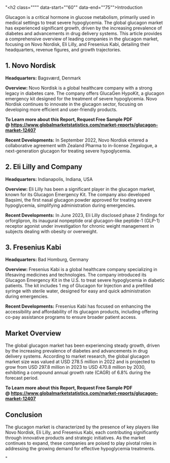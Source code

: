 "<h2 class="""" data-start=""60"" data-end=""75"">Introduction</h2>
<p class="""" data-start=""77"" data-end=""234""><span class=""relative -mx-px my-[-0.2rem] rounded-sm px-px py-[0.2rem]"">Glucagon is a critical hormone in glucose metabolism, primarily used in medical settings to treat severe hypoglycemia.</span> <span class=""relative -mx-px my-[-0.2rem] rounded-sm px-px py-[0.2rem]"">The global glucagon market has experienced significant growth, driven by the increasing prevalence of diabetes and advancements in drug delivery systems.</span> <span class=""relative -mx-px my-[-0.2rem] rounded-sm px-px py-[0.2rem]"">This article provides a comprehensive overview of leading companies in the glucagon market, focusing on Novo Nordisk, Eli Lilly, and Fresenius Kabi, detailing their headquarters, revenue figures, and growth trajectories.</span></p>
<h2 class="""" data-start=""236"" data-end=""254"">1. Novo Nordisk</h2>
<p class="""" data-start=""256"" data-end=""355""><strong data-start=""256"" data-end=""273"">Headquarters:</strong> <span class=""relative -mx-px my-[-0.2rem] rounded-sm px-px py-[0.2rem]"">Bagsv&aelig;rd, Denmark</span></p>
<p class="""" data-start=""357"" data-end=""568""><strong data-start=""357"" data-end=""370"">Overview:</strong> <span class=""relative -mx-px my-[-0.2rem] rounded-sm px-px py-[0.2rem]"">Novo Nordisk is a global healthcare company with a strong legacy in diabetes care.</span> <span class=""relative -mx-px my-[-0.2rem] rounded-sm px-px py-[0.2rem]"">The company offers GlucaGen HypoKit, a glucagon emergency kit designed for the treatment of severe hypoglycemia.</span> <span class=""relative -mx-px my-[-0.2rem] rounded-sm px-px py-[0.2rem]"">Novo Nordisk continues to innovate in the glucagon sector, focusing on developing more efficient and user-friendly products.</span></p>
<p class="""" data-start=""357"" data-end=""568""><span class=""relative -mx-px my-[-0.2rem] rounded-sm px-px py-[0.2rem]""><strong>To Learn more about this Report, Request Free Sample PDF @&nbsp;<a href=""https://www.globalmarketstatistics.com/market-reports/glucagon-market-12407"">https://www.globalmarketstatistics.com/market-reports/glucagon-market-12407</a></strong></span></p>
<p class="""" data-start=""570"" data-end=""720""><strong data-start=""570"" data-end=""594"">Recent Developments:</strong> <span class=""relative -mx-px my-[-0.2rem] rounded-sm px-px py-[0.2rem]"">In September 2022, Novo Nordisk entered a collaborative agreement with Zealand Pharma to in-license Zegalogue, a next-generation glucagon for treating severe hypoglycemia.</span> </p>
<h2 class="""" data-start=""722"" data-end=""749"">2. Eli Lilly and Company</h2>
<p class="""" data-start=""751"" data-end=""854""><strong data-start=""751"" data-end=""768"">Headquarters:</strong> <span class=""relative -mx-px my-[-0.2rem] rounded-sm px-px py-[0.2rem]"">Indianapolis, Indiana, USA</span></p>
<p class="""" data-start=""856"" data-end=""1035""><strong data-start=""856"" data-end=""869"">Overview:</strong> <span class=""relative -mx-px my-[-0.2rem] rounded-sm px-px py-[0.2rem]"">Eli Lilly has been a significant player in the glucagon market, known for its Glucagon Emergency Kit.</span> <span class=""relative -mx-px my-[-0.2rem] rounded-sm px-px py-[0.2rem]"">The company also developed Baqsimi, the first nasal glucagon powder approved for treating severe hypoglycemia, simplifying administration during emergencies.</span> </p>
<p class="""" data-start=""1037"" data-end=""1187""><strong data-start=""1037"" data-end=""1061"">Recent Developments:</strong> <span class=""relative -mx-px my-[-0.2rem] rounded-sm px-px py-[0.2rem]"">In June 2023, Eli Lilly disclosed phase 2 findings for orforglipron, its inaugural nonpeptide oral glucagon-like peptide-1 (GLP-1) receptor agonist under investigation for chronic weight management in subjects dealing with obesity or overweight.</span> </p>
<h2 class="""" data-start=""1189"" data-end=""1209"">3. Fresenius Kabi</h2>
<p class="""" data-start=""1211"" data-end=""1314""><strong data-start=""1211"" data-end=""1228"">Headquarters:</strong> <span class=""relative -mx-px my-[-0.2rem] rounded-sm px-px py-[0.2rem]"">Bad Homburg, Germany</span></p>
<p class="""" data-start=""1316"" data-end=""1535""><strong data-start=""1316"" data-end=""1329"">Overview:</strong> <span class=""relative -mx-px my-[-0.2rem] rounded-sm px-px py-[0.2rem]"">Fresenius Kabi is a global healthcare company specializing in lifesaving medicines and technologies.</span> <span class=""relative -mx-px my-[-0.2rem] rounded-sm px-px py-[0.2rem]"">The company introduced its Glucagon Emergency Kit in the U.S. to treat severe hypoglycemia in diabetic patients.</span> <span class=""relative -mx-px my-[-0.2rem] rounded-sm px-px py-[0.2rem]"">The kit includes 1 mg of Glucagon for Injection and a prefilled syringe with sterile water, designed for easy and quick administration during emergencies.</span></p>
<p class="""" data-start=""1537"" data-end=""1687""><strong data-start=""1537"" data-end=""1561"">Recent Developments:</strong> <span class=""relative -mx-px my-[-0.2rem] rounded-sm px-px py-[0.2rem]"">Fresenius Kabi has focused on enhancing the accessibility and affordability of its glucagon products, including offering co-pay assistance programs to ensure broader patient access.</span>&nbsp;</p>
<h2 class="""" data-start=""1689"" data-end=""1707"">Market Overview</h2>
<p class="""" data-start=""1709"" data-end=""1874""><span class=""relative -mx-px my-[-0.2rem] rounded-sm px-px py-[0.2rem]"">The global glucagon market has been experiencing steady growth, driven by the increasing prevalence of diabetes and advancements in drug delivery systems.</span> <span class=""relative -mx-px my-[-0.2rem] rounded-sm px-px py-[0.2rem]"">According to market research, the global glucagon market size was valued at USD 278.5 million in 2022 and is projected to grow from USD 297.8 million in 2023 to USD 470.8 million by 2030, exhibiting a compound annual growth rate (CAGR) of 6.8% during the forecast period.</span></p>
<p class="""" data-start=""1709"" data-end=""1874""><span class=""relative -mx-px my-[-0.2rem] rounded-sm px-px py-[0.2rem]""><strong>To Learn more about this Report, Request Free Sample PDF @&nbsp;<a href=""https://www.globalmarketstatistics.com/market-reports/glucagon-market-12407"">https://www.globalmarketstatistics.com/market-reports/glucagon-market-12407</a></strong></span></p>
<h2 class="""" data-start=""1876"" data-end=""1889"">Conclusion</h2>
<p class="""" data-start=""1891"" data-end=""2016""><span class=""relative -mx-px my-[-0.2rem] rounded-sm px-px py-[0.2rem]"">The glucagon market is characterized by the presence of key players like Novo Nordisk, Eli Lilly, and Fresenius Kabi, each contributing significantly through innovative products and strategic initiatives.</span> <span class=""relative -mx-px my-[-0.2rem] rounded-sm px-px py-[0.2rem]"">As the market continues to expand, these companies are poised to play pivotal roles in addressing the growing demand for effective hypoglycemia treatments.</span></p>"
